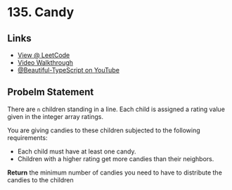 # 135. Candy

## Links

* [View @ LeetCode](https://leetcode.com/problems/candy/)
* [Video Walkthrough](https://youtu.be/_gcPdxHgYwk)
* [@Beautiful-TypeScript on YouTube](https://www.youtube.com/@BeautifulTypeScript)

## Probelm Statement

There are `n` children standing in a line. Each child is assigned a rating value given in the integer array ratings.

You are giving candies to these children subjected to the following requirements:

* Each child must have at least one candy.
* Children with a higher rating get more candies than their neighbors.

**Return** the minimum number of candies you need to have to distribute the candies to the children
